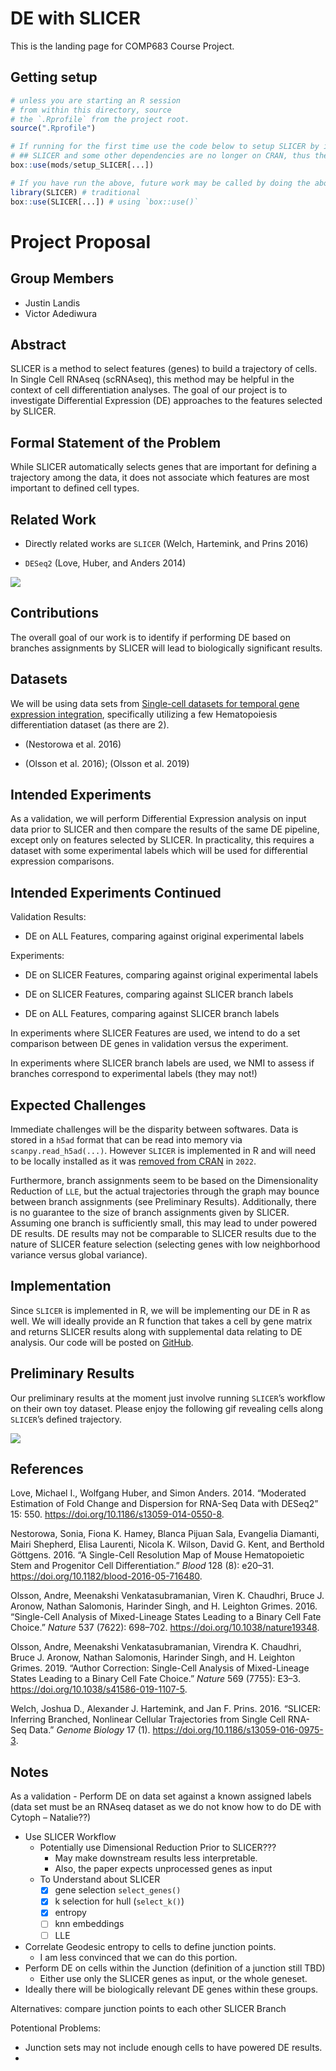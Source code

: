 # DE with SLICER


This is the landing page for COMP683 Course Project.

## Getting setup

``` r
# unless you are starting an R session
# from within this directory, source
# the `.Rprofile` from the project root.
source(".Rprofile")

# If running for the first time use the code below to setup SLICER by installing dependencies
# ## SLICER and some other dependencies are no longer on CRAN, thus they must be installed manually
box::use(mods/setup_SLICER[...])

# If you have run the above, future work may be called by doing the above again or the below:
library(SLICER) # traditional
box::use(SLICER[...]) # using `box::use()`
```

# Project Proposal

<!-- include Quarto doc in README -->

## Group Members

-   Justin Landis
-   Victor Adediwura

## Abstract

SLICER is a method to select features (genes) to build a trajectory of
cells. In Single Cell RNAseq (scRNAseq), this method may be helpful in
the context of cell differentiation analyses. The goal of our project is
to investigate Differential Expression (DE) approaches to the features
selected by SLICER.

## Formal Statement of the Problem

While SLICER automatically selects genes that are important for defining
a trajectory among the data, it does not associate which features are
most important to defined cell types. <!-- Not sure if this is true -->

## Related Work

-   Directly related works are `SLICER` (Welch, Hartemink, and Prins
    2016)

-   `DESeq2` (Love, Huber, and Anders 2014)

![](slicer_workflow.png)

## Contributions

The overall goal of our work is to identify if performing DE based on
branches assignments by SLICER will lead to biologically significant
results.

## Datasets

We will be using data sets from [Single-cell datasets for temporal gene
expression integration](https://zenodo.org/records/6587903),
specifically utilizing a few Hematopoiesis differentiation dataset (as
there are 2).

-   (Nestorowa et al. 2016)

-   (Olsson et al. 2016); (Olsson et al. 2019)

## Intended Experiments

As a validation, we will perform Differential Expression analysis on
input data prior to SLICER and then compare the results of the same DE
pipeline, except only on features selected by SLICER. In practicality,
this requires a dataset with some experimental labels which will be used
for differential expression comparisons.

## Intended Experiments Continued

Validation Results:

-   DE on ALL Features, comparing against original experimental labels

Experiments:

-   DE on SLICER Features, comparing against original experimental
    labels

-   DE on SLICER Features, comparing against SLICER branch labels

-   DE on ALL Features, comparing against SLICER branch labels

In experiments where SLICER Features are used, we intend to do a set
comparison between DE genes in validation versus the experiment.

In experiments where SLICER branch labels are used, we NMI to assess if
branches correspond to experimental labels (they may not!)

## Expected Challenges

Immediate challenges will be the disparity between softwares. Data is
stored in a `h5ad` format that can be read into memory via
`scanpy.read_h5ad(...)`. However `SLICER` is implemented in R and will
need to be locally installed as it was [removed from
CRAN](https://cran.r-project.org/web/packages/SLICER/index.html) in
`2022`.

Furthermore, branch assignments seem to be based on the Dimensionality
Reduction of `LLE`, but the actual trajectories through the graph may
bounce between branch assignments (see Preliminary Results).
Additionally, there is no guarantee to the size of branch assignments
given by SLICER. Assuming one branch is sufficiently small, this may
lead to under powered DE results. DE results may not be comparable to
SLICER results due to the nature of SLICER feature selection (selecting
genes with low neighborhood variance versus global variance).

## Implementation

Since `SLICER` is implemented in R, we will be implementing our DE in R
as well. We will ideally provide an R function that takes a cell by gene
matrix and returns SLICER results along with supplemental data relating
to DE analysis. Our code will be posted on
[GitHub](https://github.com/jtlandis/Comp683-Proj).

## Preliminary Results

Our preliminary results at the moment just involve running `SLICER`’s
workflow on their own toy dataset. Please enjoy the following gif
revealing cells along `SLICER`’s defined trajectory.

![](mods/SLICER_example.gif)

## References

Love, Michael I., Wolfgang Huber, and Simon Anders. 2014. “Moderated
Estimation of Fold Change and Dispersion for RNA-Seq Data with DESeq2”
15: 550. <https://doi.org/10.1186/s13059-014-0550-8>.

Nestorowa, Sonia, Fiona K. Hamey, Blanca Pijuan Sala, Evangelia
Diamanti, Mairi Shepherd, Elisa Laurenti, Nicola K. Wilson, David G.
Kent, and Berthold Göttgens. 2016. “A Single-Cell Resolution Map of
Mouse Hematopoietic Stem and Progenitor Cell Differentiation.” *Blood*
128 (8): e20–31. <https://doi.org/10.1182/blood-2016-05-716480>.

Olsson, Andre, Meenakshi Venkatasubramanian, Viren K. Chaudhri, Bruce J.
Aronow, Nathan Salomonis, Harinder Singh, and H. Leighton Grimes. 2016.
“Single-Cell Analysis of Mixed-Lineage States Leading to a Binary Cell
Fate Choice.” *Nature* 537 (7622): 698–702.
<https://doi.org/10.1038/nature19348>.

Olsson, Andre, Meenakshi Venkatasubramanian, Virendra K. Chaudhri, Bruce
J. Aronow, Nathan Salomonis, Harinder Singh, and H. Leighton Grimes.
2019. “Author Correction: Single-Cell Analysis of Mixed-Lineage States
Leading to a Binary Cell Fate Choice.” *Nature* 569 (7755): E3–3.
<https://doi.org/10.1038/s41586-019-1107-5>.

Welch, Joshua D., Alexander J. Hartemink, and Jan F. Prins. 2016.
“SLICER: Inferring Branched, Nonlinear Cellular Trajectories from Single
Cell RNA-Seq Data.” *Genome Biology* 17 (1).
<https://doi.org/10.1186/s13059-016-0975-3>.

## Notes

As a validation - Perform DE on data set against a known assigned labels
(data set must be an RNAseq dataset as we do not know how to do DE with
Cytoph – Natalie??)

-   Use SLICER Workflow
    -   Potentially use Dimensional Reduction Prior to SLICER???
        -   May make downstream results less interpretable.
        -   Also, the paper expects unprocessed genes as input
    -   To Understand about SLICER
        -   ☒ gene selection `select_genes()`
        -   ☒ k selection for hull (`select_k()`)
        -   ☒ entropy
        -   ☐ knn embeddings
        -   ☐ LLE
-   Correlate Geodesic entropy to cells to define junction points.
    -   I am less convinced that we can do this portion.
-   Perform DE on cells within the Junction (definition of a junction
    still TBD)
    -   Either use only the SLICER genes as input, or the whole geneset.
-   Ideally there will be biologically relevant DE genes within these
    groups.

Alternatives: compare junction points to each other SLICER Branch

Potentional Problems:

-   Junction sets may not include enough cells to have powered DE
    results.
-   
